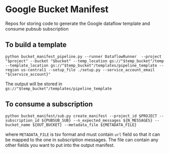 # Google Bucket Manifest
Repos for storing code to generate the Google dataflow template and consume pubsub subscription

## To build a template

```
python bucket_manifest_pipeline.py --runner DataflowRunner  --project "$project" --bucket "$bucket" --temp_location gs://"$temp_bucket"/temp  --template_location gs://"$temp_bucket"/templates/pipeline_template --region us-central1 --setup_file ./setup.py --service_account_email "${service_account}"
```
The output will be stored in `gs://"$temp_bucket"/templates/pipeline_template`

## To consume a subscription

```
python bucket_manifest/sub.py create_manifest --project_id $PROJECT --subscription_id ${PUBSUB_SUB} --n_expected_messages ${N_MESSAGES} --bucket_name ${OUT_BUCKET} --metadata_file ${METADATA_FILE}
```
where `METADATA_FILE` is tsv format and must contain `url` field so that it can be mapped to the one in subscription messages. The file can contain any other fields you want to put into the output manifest.